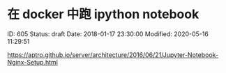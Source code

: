# 在 docker 中跑 ipython notebook


ID: 605
Status: draft
Date: 2018-01-17 23:30:00
Modified: 2020-05-16 11:29:51


https://aptro.github.io/server/architecture/2016/06/21/Jupyter-Notebook-Nginx-Setup.html